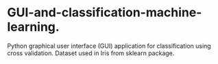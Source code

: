 # GUI-and-classification-machine-learning.
 Python graphical user interface (GUI) application for classification using cross  validation.
Dataset used in Iris from sklearn package.
